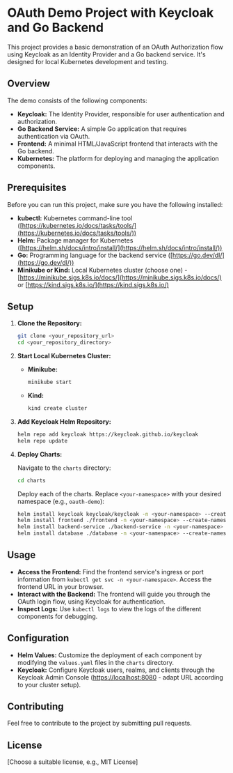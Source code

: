 # OAuth Demo Project with Keycloak and Go Backend

This project provides a basic demonstration of an OAuth Authorization flow using Keycloak as an Identity Provider and a Go backend service. It's designed for local Kubernetes development and testing.

## Overview

The demo consists of the following components:

*   **Keycloak:** The Identity Provider, responsible for user authentication and authorization.
*   **Go Backend Service:** A simple Go application that requires authentication via OAuth.
*   **Frontend:** A minimal HTML/JavaScript frontend that interacts with the Go backend.
*   **Kubernetes:** The platform for deploying and managing the application components.

## Prerequisites

Before you can run this project, make sure you have the following installed:

*   **kubectl:** Kubernetes command-line tool ([https://kubernetes.io/docs/tasks/tools/](https://kubernetes.io/docs/tasks/tools/))
*   **Helm:** Package manager for Kubernetes ([https://helm.sh/docs/intro/install/](https://helm.sh/docs/intro/install/))
*   **Go:** Programming language for the backend service ([https://go.dev/dl/](https://go.dev/dl/))
*   **Minikube or Kind:**  Local Kubernetes cluster (choose one) -  [https://minikube.sigs.k8s.io/docs/](https://minikube.sigs.k8s.io/docs/) or [https://kind.sigs.k8s.io/](https://kind.sigs.k8s.io/)

## Setup

1.  **Clone the Repository:**
    ```bash
    git clone <your_repository_url>
    cd <your_repository_directory>
    ```

2.  **Start Local Kubernetes Cluster:**
    *   **Minikube:**
        ```bash
        minikube start
        ```
    *   **Kind:**
        ```bash
        kind create cluster
        ```

3.  **Add Keycloak Helm Repository:**
    ```bash
    helm repo add keycloak https://keycloak.github.io/keycloak
    helm repo update
    ```

4.  **Deploy Charts:**

    Navigate to the `charts` directory:

    ```bash
    cd charts
    ```

    Deploy each of the charts. Replace `<your-namespace>` with your desired namespace (e.g., `oauth-demo`):

    ```bash
    helm install keycloak keycloak/keycloak -n <your-namespace> --create-namespace
    helm install frontend ./frontend -n <your-namespace> --create-namespace
    helm install backend-service ./backend-service -n <your-namespace> --create-namespace
    helm install database ./database -n <your-namespace> --create-namespace
    ```

## Usage

*   **Access the Frontend:**  Find the frontend service's ingress or port information from `kubectl get svc -n <your-namespace>`.  Access the frontend URL in your browser.
*   **Interact with the Backend:**  The frontend will guide you through the OAuth login flow, using Keycloak for authentication.
*   **Inspect Logs:**  Use `kubectl logs` to view the logs of the different components for debugging.

## Configuration

*   **Helm Values:**  Customize the deployment of each component by modifying the `values.yaml` files in the `charts` directory.
*   **Keycloak:**  Configure Keycloak users, realms, and clients through the Keycloak Admin Console ([https://localhost:8080](https://localhost:8080) - adapt URL according to your cluster setup).

## Contributing

Feel free to contribute to the project by submitting pull requests.

## License

[Choose a suitable license, e.g., MIT License]